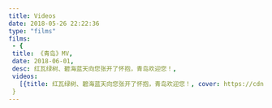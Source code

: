 ```yaml
---
title: Videos
date: 2018-05-26 22:22:36
type: "films"
films:
 - {
 title: 《青岛》MV, 
 date: 2018-06-01, 
 desc: 红瓦绿树、碧海蓝天向您张开了怀抱，青岛欢迎您！,
 videos: 
   [{title: 红瓦绿树、碧海蓝天向您张开了怀抱，青岛欢迎您！, cover: https://cdn.upcwangying.com/videos/20180601/8102b22a5e81e840176d9f381ec6f837.png, video: https://cdn.upcwangying.com/videos/20180601/8102b22a5e81e840176d9f381ec6f837.mp4}]
 }
---
```

